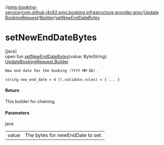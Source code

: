 //[pms-booking-service](../../../../index.md)/[com.github.j4c62.pms.booking.infrastructure.provider.grpc](../../index.md)/[UpdateBookingRequest](../index.md)/[Builder](index.md)/[setNewEndDateBytes](set-new-end-date-bytes.md)

# setNewEndDateBytes

[java]\
open fun [setNewEndDateBytes](set-new-end-date-bytes.md)(value: ByteString): [UpdateBookingRequest.Builder](index.md)

```kotlin
New end date for the booking (YYYY-MM-DD).

```
`string new_end_date = 4 [(.validate.rules) = { ... }`

#### Return

This builder for chaining.

#### Parameters

java

| | |
|---|---|
| value | The bytes for newEndDate to set. |